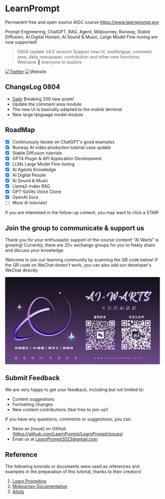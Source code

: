# LearnPrompt

Permanent free and open source AIGC course https://www.learnprompt.pro

Prompt Engineering, ChatGPT, RAG, Agent, Midjourney, Runway, Stable Diffusion, AI Digital Human, AI Sound & Music, Large Model Fine-tuning are now supported!

> 0804 Update
> V4.0 version! Support new UI, multilingual, comment area, daily newspaper, contribution and other new functions. Welcome 👏 everyone to explore

[![Twitter](https://img.shields.io/twitter/url?label=Follow%20%40aiwarts&style=social&url=https%3A%2F%2Ftwitter.com%2Flearnprompting)](https://twitter.com/aiwarts?s=21&t=bh5DcWYZX2rSeis-DiWzvA)
![Website](https://img.shields.io/website?down_message=offline%20%3A%28&up_message=learnprompt.pro&url=https%3A%2F%2Flearnprompting.org)

## ChangeLog 0804

- [Daily](https://www.learnprompt.pro/article/Daily) Breaking 200 new posts!
- Update the comment area module
- The new UI is basically adapted to the mobile terminal
- New large language model module

## RoadMap

- [X] Continuously iterate on ChatGPT's good examples
- [X] Runway AI video production tutorial case update
- [X] Stable Diffusion tutorials
- [X] GPT4 Plugin & API Application Development
- [X] LLMs Large Model Fine-tuning
- [X] AI Agents Knowledge
- [X] AI Digital People
- [X] AI Sound & Music
- [X] Llama2-index RAG
- [X] GPT-SoVits Voice Clone
- [X] OpenAI Sora
- [ ] More AI tutorials!

If you are interested in the follow-up content, you may want to click a STAR!

## Join the group to communicate & support us

Thank you for your enthusiastic support of the course content! "AI Warts" is growing! Currently, there are 20+ exchange groups for you to freely share and discuss your knowledge. 

Welcome to join our learning community by scanning the QR code below! If the QR code on WeChat doesn't work, you can also add our developer's WeChat directly:

![contact](static/img/concat.jpg)

## Submit Feedback

We are very happy to get your feedback, including but not limited to:

- Content suggestions
- Formatting changes
- New content contributions (feel free to join us!)

If you have any questions, comments or suggestions, you can:
- Raise an [issue] on GitHub (https://github.com/LearnPrompt/LearnPrompt/issues)
- Email us at [LearnPrompt2023@gmail.com](mailto:LearnPrompt2023@gmail.com)

## Reference

The following tutorials or documents were used as references and examples in the preparation of this tutorial, thanks to their creators!

1. [Learn Prompting](https://learnprompting.org/zh-Hans/)
2. [Midjourney Documentation](https://docs.midjourney.com/)
3. [Aituts](https://aituts.com/)